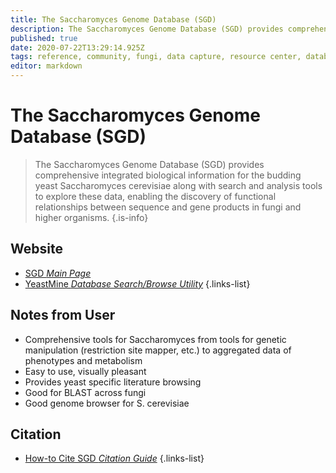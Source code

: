 ```yaml
---
title: The Saccharomyces Genome Database (SGD)
description: The Saccharomyces Genome Database (SGD) provides comprehensive integrated biological information for the budding yeast Saccharomyces cerevisiae along with search and analysis tools to explore these data.
published: true
date: 2020-07-22T13:29:14.925Z
tags: reference, community, fungi, data capture, resource center, database, literature, metabolism, model organism, phenotype, webserver
editor: markdown
---
```


# The Saccharomyces Genome Database (SGD)

> The Saccharomyces Genome Database (SGD) provides comprehensive integrated biological information for the budding yeast Saccharomyces cerevisiae along with search and analysis tools to explore these data, enabling the discovery of functional relationships between sequence and gene products in fungi and higher organisms.
{.is-info}



## Website

- [SGD *Main Page*](https://www.yeastgenome.org/)
- [YeastMine *Database Search/Browse Utility*](https://yeastmine.yeastgenome.org/yeastmine/begin.do)
{.links-list}

## Notes from User
- Comprehensive tools for Saccharomyces from tools for genetic manipulation (restriction site mapper, etc.) to aggregated data of phenotypes and metabolism 
- Easy to use, visually pleasant
- Provides yeast specific literature browsing
- Good for BLAST across fungi 
- Good genome browser for S. cerevisiae

## Citation

- [How-to Cite SGD *Citation Guide*](https://sites.google.com/view/yeastgenome-help/about/how-to-cite-sgd)
{.links-list}

